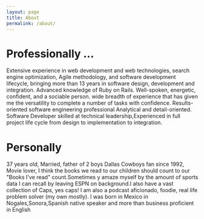 ```yaml
---
layout: page
title: About
permalink: /about/
---
```

<h1>Professionally ...</h1>
<p>
Extensive experience in web development and web technologies, search engine optimization,
Agile methodology, and software development lifecycle, bringing more than 13 years in
software design, development and integration. Advanced knowledge of Ruby on Rails. 
Well-spoken, energetic, confident, and a sociable person. wide breadth of experience that
has given me the versatility to complete a number of tasks with confidence.
Results-oriented software engineering professional Analytical and detail-oriented.
Software Developer skilled at technical leadership,Experienced in full project life cycle from
design to implementation to integration.</p>

<h1>Personally</h1>
<p>37 years old, Married, father of 2 boys Dallas Cowboys fan since 1992, Movie lover, I think
the books we read to our children should count to our "Books I've read" count.Sometimes y amaze myself by the amount of sports data I can recall by leaving ESPN on background.I also have a vast collection of Caps, yes caps! I am also a podcast aficionado, foodie, real life problem solver (my own mostly). I was born in Mexico in Nogales,Sonora,Spanish native speaker and more than business proficient in English</p>
